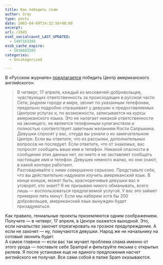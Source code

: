 ```yaml
---
title: Как победить спам
author: Gray
type: posts
date: 2003-04-09T14:32:56+00:00
excerpt:
url: /2845
esml_socialcount_LAST_UPDATED:
  - 1497163203
essb_cache_expire:
  - 1616603203
categories:
  - Uncategorized

---
```








В &#171;Русском журнале&#187; <a href="http://www.russ.ru/netcult/20030409.html" target="_blank">предлагается</a> победить Центр американского английского&#187;:

> В четверг, 17 апреля, каждый из москвичей-добровольцев, чувствующих ответственность за происходящее в русской части Сети, родном городе и мире, звонит по указанным телефонам, предельно подробно спрашивает у девушек о предоставляемых Центром услугах и, по возможности, записывается на курсы американского языка. Это не налагает никакой ответственности на звонящего, не является телефонным хулиганством и полностью соответствует заветным желаниям Кости Сапрыкина. Девушки спросят у вас, откуда вы узнали о их замечательном Центре. Если вы ответите, что из рассылки, дополнительных вопросов не последует. Если ответите, что от знакомых, вас попросят сообщить ваши имя и телефон. Никакой опасности в сообщении этих данных нет, но никто и не заставляет сообщать настоящие имя и телефон. Девушек немного жалко, но они знают, в какой конторе работают.  
> Разговаривайте с ними совершенно серьезно. Представьте себе, что вы действительно надумали изучить американский язык. В конце концов, может быть, красноречивые девушки вас и уговорят, кто знает? Я не призываю никого обманывать, всего лишь &#8212; воспользоваться предлагаемой услугой. У вас это займет примерно пять минут. Если мы наберем хотя бы 200 добровольцев, американский язык вынужден будет призадуматься. 

Как правило, гениальные проекты приземляются одним соображением. Получите &#8212; в четверг, 17 апреля, в Центре окажется выходной. Это, если начальство захочет отреагировать на грозное предупреждение. А если не захочет &#8212; ну, помучаются девушки. Народ же не начальнику на сотовый звонить будет.  
А самое главное &#8212; если вас так мучает проблема спама именно от этого урода &#8212; поставьте себе Spampal и фильтруйте письма с открытых релеев. Я после установки еще не единого предложения насчет английского не получал. Все сами собой в папке Spam оказываются.